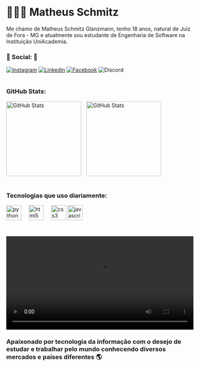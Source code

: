 # 👨🏻‍💻 Matheus Schmitz

Me chamo de Matheus Schmitz Glanzmann, tenho 18 anos, natural de Juiz de Fora - MG e atualmente sou estudante de Engenharia de Software na Instituição UniAcademia.
### 📱 Social: 📱

[![Instagram](https://img.shields.io/badge/Instagram-E4405F.svg?style=for-the-badge&logo=Instagram&logoColor=white)](https://www.instagram.com/glanzmann.100/)
[![Linkedin](https://img.shields.io/badge/LinkedIn-0A66C2.svg?style=for-the-badge&logo=LinkedIn&logoColor=white)](https://www.linkedin.com/in/matheus-schmitz-59324929a/)
[![Facebook](https://img.shields.io/badge/Facebook-0866FF.svg?style=for-the-badge&logo=Facebook&logoColor=white)](https://www.facebook.com/matheus.schmitz.9655)
![Discord](https://img.shields.io/badge/Discord-5865F2.svg?style=for-the-badge&logo=Discord&logoColor=white)

#
### GitHub Stats:
<img
        align-itens
        alt="GitHub Stats"
        height="200"
        style="padding-right: 10px;"
        src="https://github-readme-stats.vercel.app/api?username=Glanzmann100&show_icons=true&theme=tokyonight&include_all_commits=true&locale=pt-br"
    />
<img 
        alt="GitHub Stats"
        height="200"
        style="padding-right: 10px;"
        src="https://github-readme-stats.vercel.app/api/top-langs/?username=Glanzmann100&theme=tokyonight&title=Tecnologiaincludelangs_count=8"
/>

#
### Tecnologias que uso diariamente:


<div align="left">
  <img src="https://cdn.jsdelivr.net/gh/devicons/devicon/icons/python/python-original.svg" height="40" alt="python logo"  />
  <img width="12" />
  <img src="https://cdn.jsdelivr.net/gh/devicons/devicon/icons/html5/html5-original.svg" height="40" alt="html5 logo"  />
  <img width="12" />
  <img src="https://cdn.jsdelivr.net/gh/devicons/devicon/icons/css3/css3-original.svg" height="40" alt="css3 logo"  />
  <img src="https://cdn.jsdelivr.net/gh/devicons/devicon/icons/javascript/javascript-original.svg" height="40" alt="javascript logo"  />
  <img width="12" />
</div>

#

<video align="right" height="250" src="https://giphy.com/embed/iIqmM5tTjmpOB9mpbn"></video>

### Apaixonado por tecnologia da informação com o desejo de estudar e trabalhar pelo mundo conhecendo diversos mercados e países diferentes 🌎
